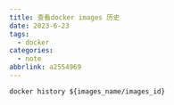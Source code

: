 ```yaml
---
title: 查看docker images 历史
date: 2023-6-23
tags:
  - docker
categories:
  - note
abbrlink: a2554969
---
```


```shell
docker history ${images_name/images_id}
```

